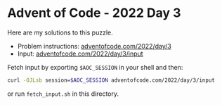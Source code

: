 # Advent of Code - 2022 Day 3
Here are my solutions to this puzzle.

* Problem instructions: [adventofcode.com/2022/day/3](https://adventofcode.com/2022/day/3)
* Input: [adventofcode.com/2022/day/3/input](https://adventofcode.com/2022/day/3/input)

Fetch input by exporting `$AOC_SESSION` in your shell and then:
```bash
curl -OJLsb session=$AOC_SESSION adventofcode.com/2022/day/3/input
```

or run `fetch_input.sh` in this directory.
